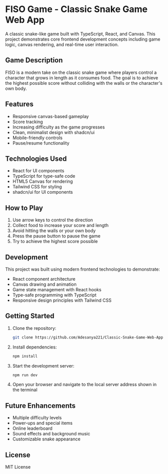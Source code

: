 # FISO Game - Classic Snake Game Web App

A classic snake-like game built with TypeScript, React, and Canvas. This project demonstrates core frontend development concepts including game logic, canvas rendering, and real-time user interaction.

## Game Description

FISO is a modern take on the classic snake game where players control a character that grows in length as it consumes food. The goal is to achieve the highest possible score without colliding with the walls or the character's own body.

## Features

- Responsive canvas-based gameplay
- Score tracking
- Increasing difficulty as the game progresses
- Clean, minimalist design with shadcn/ui
- Mobile-friendly controls
- Pause/resume functionality

## Technologies Used

- React for UI components
- TypeScript for type-safe code
- HTML5 Canvas for rendering
- Tailwind CSS for styling
- shadcn/ui for UI components

## How to Play

1. Use arrow keys to control the direction
2. Collect food to increase your score and length
3. Avoid hitting the walls or your own body
4. Press the pause button to pause the game
5. Try to achieve the highest score possible

## Development

This project was built using modern frontend technologies to demonstrate:
- React component architecture
- Canvas drawing and animation
- Game state management with React hooks
- Type-safe programming with TypeScript
- Responsive design principles with Tailwind CSS

## Getting Started

1. Clone the repository:
   ```sh
   git clone https://github.com/Adesanya221/Classic-Snake-Game-Web-App.git
   ```

2. Install dependencies:
   ```sh
   npm install
   ```

3. Start the development server:
   ```sh
   npm run dev
   ```

4. Open your browser and navigate to the local server address shown in the terminal

## Future Enhancements

- Multiple difficulty levels
- Power-ups and special items
- Online leaderboard
- Sound effects and background music
- Customizable snake appearance

## License

MIT License
